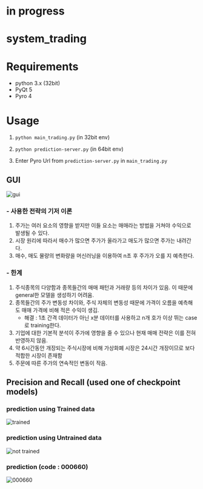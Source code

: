 # in progress

# system_trading

# Requirements
- python 3.x (32bit)
- PyQt 5
- Pyro 4

# Usage
1. <code>python main_trading.py</code> (in 32bit env)
2. <p><code>python prediction-server.py</code> (in 64bit env)</p>
3. Enter Pyro Url from <code>prediction-server.py</code> in <code>main_trading.py</code>



## GUI
![gui](https://user-images.githubusercontent.com/24665474/33056999-e8a92ae2-cecb-11e7-8412-76fa47777dc5.PNG)

### - 사용한 전략의 기저 이론
  1. 주가는 여러 요소의 영향을 받지만 이들 요소는 매매라는 방법을 거쳐야 수익으로 발생될 수 있다.
  2. 시장 원리에 따라서 매수가 많으면 주가가 올라가고 매도가 많으면 주가는 내려간다.
  3. 매수, 매도 물량의 변화량을 머신러닝을 이용하여 n초 후 주가가 오를 지 예측한다.
### - 한계
1. 주식종목의 다양함과 종목들간의 매매 패턴과 거래량 등의 차이가 있음. 이 때문에 general한 모델을 생성하기 어려움.
2. 종목들간의 주가 변동성 차이와, 주식 자체의 변동성 때문에 가격이 오름을 예측해도 매매 가격에 비해 적은 수익이 생김.
    - 해결 : 1초 간격 데이터가 아닌 x분 데이터를 사용하고 n개 호가 이상 뛰는 case로 training한다.
3. 기업에 대한 기본적 분석이 주가에 영향을 줄 수 있으나 현재 매매 전략은 이를 전혀 반영하지 않음. 
4. 약 6시간동안 개장되는 주식시장에 비해 가상화폐 시장은 24시간 개장이므로 보다 적합한 시장이 존재함
5. 주문에 따른 주가의 연속적인 변동이 작음.

## Precision and Recall (used one of checkpoint models)
### prediction using Trained data
![trained](https://user-images.githubusercontent.com/24665474/33057014-fd36b0b0-cecb-11e7-9630-f4a4bf690a7f.png)
### prediction using Untrained data
![not trained](https://user-images.githubusercontent.com/24665474/33057025-06766832-cecc-11e7-87c2-f5c2abb26f29.png)
### prediction (code : 000660)
![000660](https://user-images.githubusercontent.com/24665474/33062137-93880f4a-cee1-11e7-8ad2-10308b9f3a4f.png)


